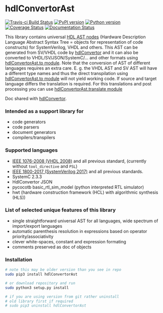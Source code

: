 # hdlConvertorAst
[![Travis-ci Build Status](https://travis-ci.org/Nic30/hdlConvertorAst.png?branch=master)](https://travis-ci.org/Nic30/hdlConvertorAst)
[![PyPI version](https://badge.fury.io/py/hdlConvertorAst.svg)](http://badge.fury.io/py/hdlConvertorAst)
[![Python version](https://img.shields.io/pypi/pyversions/hdlConvertorAst.svg)](https://img.shields.io/pypi/pyversions/hdlConvertorAst.svg)
[![Coverage Status](https://coveralls.io/repos/github/Nic30/hdlConvertorAst/badge.svg?branch=master)](https://coveralls.io/github/Nic30/hdlConvertorAst?branch=master)
[![Documentation Status](https://readthedocs.org/projects/hdlconvertorast/badge/?version=latest)](https://hdlconvertorast.readthedocs.io/en/latest/?badge=latest)
 
This library contains universal [HDL AST nodes](https://github.com/Nic30/hdlConvertorAst/tree/master/hdlConvertorAst/hdlAst/__init__.py) (Hardware Description Language Abstract Syntax Tree = objects for representation of code constructs) for SystemVerilog, VHDL and others. This AST can be generated from SV/VHDL code by [hdlConvertor](https://github.com/Nic30/hdlConvertor) and it can also be converted to VHDL/SV/JSON/SystemC/... and other formats using [hdlConvertorAst.to module](https://github.com/Nic30/hdlConvertorAst/tree/master/hdlConvertorAst/to).
Note that the conversion of AST of different languages requires an extra care.
E. g. the VHDL AST and SV AST will have a different type names and thus the direct transpilation using [hdlConvertorAst.to module](https://github.com/Nic30/hdlConvertorAst/tree/master/hdlConvertorAst/to) will not yield working code. If source and target language differs the translation is required. For this translations and post processing you can use [hdlConvertorAst.translate module](https://github.com/Nic30/hdlConvertorAst/tree/master/hdlConvertorAst/translate)

Doc shared with [hdlConvertor](https://github.com/Nic30/hdlConvertor).

### Intended as a support library for
  * code generators
  * code parsers
  * document generators
  * compilers/transpilers

### Supported languages
  * [IEEE 1076-2008 (VHDL 2008)](https://ieeexplore.ieee.org/document/4772740) and all previous standard, (currently without `tool_directive` and `PSL`)
  * [IEEE 1800-2017 (SystemVerilog 2017)](https://ieeexplore.ieee.org/document/8299595) and all previous standards.
  * SystemC 2.3.3
  * HdlConvertor JSON
  * pycocotb basic_rtl_sim_model (python interpreted RTL simulator)
  * hwt (hardware construction framework (HCL) with algorithmic synthesis (HLS))


### List of selected unique features of this library
  * single straightforward universal AST for all languages, wide spectrum of import/export languages
  * automatic parenthesis resolution in expressions based on operator priority/associativity
  * clever white-spaces, constant and expression formating 
  * comments preserved as doc of objects

### Installation

```bash
# note this may be older version than you see in repo
sudo pip3 install hdlConvertorAst

# or download repository and run
sudo python3 setup.py install

# if you are using version from git rather uninstall
# old library first if required
# sudo pip3 uninstall hdlConvertorAst
```
